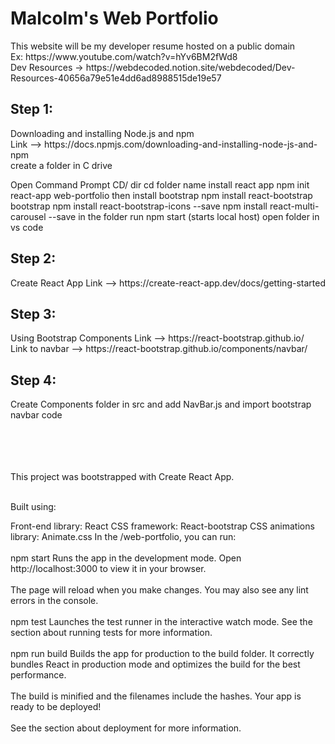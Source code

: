 <h1> Malcolm's Web Portfolio </h1>
This website will be my developer resume hosted on a public domain <br />
Ex: https://www.youtube.com/watch?v=hYv6BM2fWd8 <br />
Dev Resources -> https://webdecoded.notion.site/webdecoded/Dev-Resources-40656a79e51e4dd6ad8988515de19e57 <br />

<h2>Step 1:</h2> Downloading and installing Node.js and npm <br />
Link --> https://docs.npmjs.com/downloading-and-installing-node-js-and-npm <br />
create a folder in C drive 

Open Command Prompt
CD/
dir 
cd folder name
install react app
npm init react-app web-portfolio
then install bootstrap
npm install react-bootstrap bootstrap
npm install react-bootstrap-icons --save
npm install react-multi-carousel --save
in the folder run 
npm start (starts local host)
open folder in vs code


<h2>Step 2:</h2> Create React App
Link --> https://create-react-app.dev/docs/getting-started <br />

<h2>Step 3:</h2> Using Bootstrap Components
Link --> https://react-bootstrap.github.io/ <br />
Link to navbar --> https://react-bootstrap.github.io/components/navbar/ <br />

<h2>Step 4:</h2> Create Components folder in src and add NavBar.js and import bootstrap navbar code <br />


<br />
<br />
<br />
<br />

This project was bootstrapped with Create React App. <br /> <br />


Built using: <br />

Front-end library: React
CSS framework: React-bootstrap 
CSS animations library: Animate.css
In the /web-portfolio, you can run:  <br />
<br />
npm start
Runs the app in the development mode.
Open http://localhost:3000 to view it in your browser. <br />
<br />
The page will reload when you make changes.
You may also see any lint errors in the console. <br />
<br />
npm test
Launches the test runner in the interactive watch mode.
See the section about running tests for more information. <br />
<br />
npm run build
Builds the app for production to the build folder.
It correctly bundles React in production mode and optimizes the build for the best performance. <br />
<br />
The build is minified and the filenames include the hashes.
Your app is ready to be deployed! <br />
<br />
See the section about deployment for more information.
